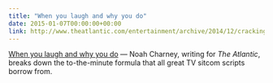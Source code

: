 ```yaml
---
title: "When you laugh and why you do"
date: 2015-01-07T00:00:00+00:00
link: http://www.theatlantic.com/entertainment/archive/2014/12/cracking-the-sitcom-code/384068/?single_page=true
---
```

[When you laugh and why you do](http://www.theatlantic.com/entertainment/archive/2014/12/cracking-the-sitcom-code/384068/?single_page=true) &mdash; 
 Noah Charney, writing for _The Atlantic_, breaks down the to-the-minute formula that all great TV sitcom scripts borrow from.
